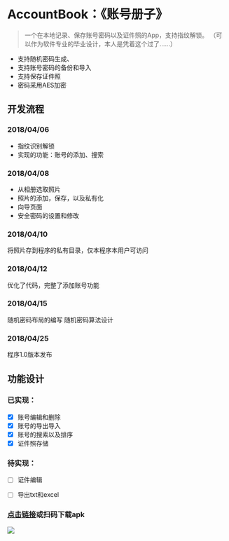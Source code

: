 # AccountBook：《账号册子》
> 一个在本地记录、保存账号密码以及证件照的App，支持指纹解锁。
（可以作为软件专业的毕业设计，本人是凭着这个过了……）

* 支持随机密码生成、
* 支持账号密码的备份和导入
* 支持保存证件照
* 密码采用AES加密

## 开发流程
### 2018/04/06
* 指纹识别解锁
* 实现的功能：账号的添加、搜索

### 2018/04/08
* 从相册选取照片
* 照片的添加，保存，以及私有化
* 向导页面
* 安全密码的设置和修改

### 2018/04/10
将照片存到程序的私有目录，仅本程序本用户可访问

### 2018/04/12
优化了代码，完整了添加账号功能

### 2018/04/15
随机密码布局的编写
随机密码算法设计

### 2018/04/25
程序1.0版本发布


## 功能设计
### 已实现：
- [x] 账号编辑和删除
- [x] 账号的导出导入
- [x] 账号的搜索以及排序
- [x] 证件照存储

### 待实现：

- [ ] 证件编辑
- [ ] 导出txt和excel



### [点击链接](https://raw.githubusercontent.com/licoba/AccountB/master/install_package/%E8%B4%A6%E5%8F%B7%E6%9C%AC%E5%AD%90.apk)或扫码下载apk

![](https://raw.githubusercontent.com/licoba/AccountB/master/install_package/1542551129.png)
